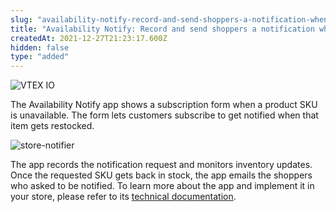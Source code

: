 ```yaml
---
slug: "availability-notify-record-and-send-shoppers-a-notification-when-an-item-is-back-in-stock"
title: "Availability Notify: Record and send shoppers a notification when an item is back in stock"
createdAt: 2021-12-27T21:23:17.600Z
hidden: false
type: "added"
---
```


![VTEX IO](https://img.shields.io/badge/-VTEX%20IO-orange)

The Availability Notify app shows a subscription form when a product SKU is unavailable. The form lets customers subscribe to get notified when that item gets restocked.

![store-notifier](https://cdn.jsdelivr.net/gh/vtexdocs/dev-portal-content@readme-docs/docs/release-notes/132012045-06c65073-2692-4827-b08a-7be5730b6422_17.png)

The app records the notification request and monitors inventory updates. Once the requested SKU gets back in stock, the app emails the shoppers who asked to be notified.
To learn more about the app and implement it in your store, please refer to its [technical documentation](https://developers.vtex.com/vtex-developer-docs/docs/vtex-availability-notify).
